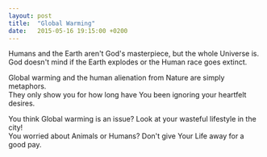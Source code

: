 ```yaml
---
layout: post
title:  "Global Warming"
date:   2015-05-16 19:15:00 +0200
---
```

Humans and the Earth aren't God's masterpiece, but the whole Universe is.  
God doesn't mind if the Earth explodes or the Human race goes extinct.

Global warming and the human alienation from Nature are simply metaphors.  
They only show you for how long have You been ignoring your heartfelt desires.

You think Global warming is an issue? Look at your wasteful lifestyle in the city!  
You worried about Animals or Humans? Don't give Your Life away for a good pay.
